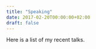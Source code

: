 ```yaml
---
title: "Speaking"
date: 2017-02-20T00:00:00+02:00
draft: false
---
```


Here is a list of my recent talks.